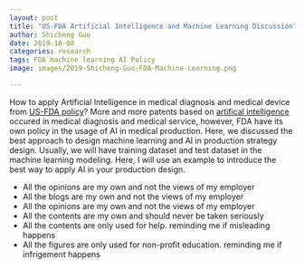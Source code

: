 ```yaml
---
layout: post
title: "US-FDA Artificial Intelligence and Machine Learning Discussion"
author: Shicheng Guo
date: 2019-10-08
categories: research
tags: FDA machine learning AI Policy
image: images/2019-Shicheng-Guo-FDA-Machine-Learning.png

---
```


How to apply Artificial Intelligence in medical diagnosis and medical device from [US-FDA policy](../slice/US-FDA-Artificial-Intelligence-and-Machine-Learning-Discussion-Paper.pdf)? More and more patents based on [artifical intelligence]() occured in medical diagnosis and medical service, however, FDA have its own policy in the usage of AI in medical production. Here, we discussed the best approach to design machine learning and AI in production strategy design. Usually, we will have training dataset and test dataset in the machine learning modeling. Here, I will use an example to introduce the best way to apply AI in your production design.  


* All the opinions are my own and not the views of my employer
* All the blogs are my own and not the views of my employer
* All the opinions are my own and not the views of my employer
* All the contents are my own and should never be taken seriously
* All the contents are only used for help. reminding me if misleading happens
* All the figures are only used for non-profit education. reminding me if infrigement happens
